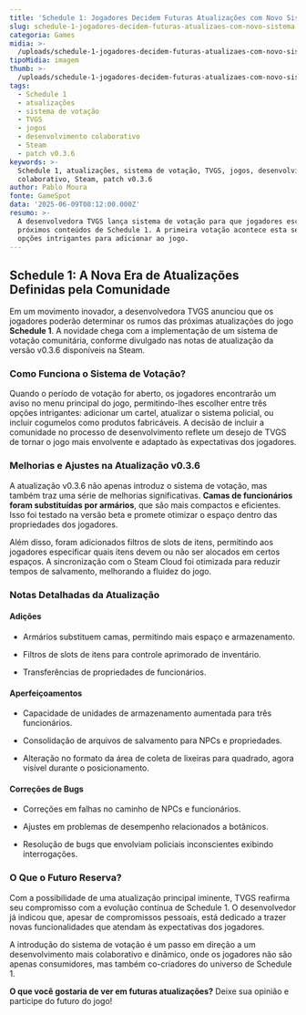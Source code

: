 ```yaml
---
title: 'Schedule 1: Jogadores Decidem Futuras Atualizações com Novo Sistema de Votação'
slug: schedule-1-jogadores-decidem-futuras-atualizaes-com-novo-sistema-de-votao
categoria: Games
midia: >-
  /uploads/schedule-1-jogadores-decidem-futuras-atualizaes-com-novo-sistema-de-votao-thumb.png
tipoMidia: imagem
thumb: >-
  /uploads/schedule-1-jogadores-decidem-futuras-atualizaes-com-novo-sistema-de-votao-thumb.png
tags:
  - Schedule 1
  - atualizações
  - sistema de votação
  - TVGS
  - jogos
  - desenvolvimento colaborativo
  - Steam
  - patch v0.3.6
keywords: >-
  Schedule 1, atualizações, sistema de votação, TVGS, jogos, desenvolvimento
  colaborativo, Steam, patch v0.3.6
author: Pablo Moura
fonte: GameSpot
data: '2025-06-09T08:12:00.000Z'
resumo: >-
  A desenvolvedora TVGS lança sistema de votação para que jogadores escolham os
  próximos conteúdos de Schedule 1. A primeira votação acontece esta semana, com
  opções intrigantes para adicionar ao jogo.
---
```


## Schedule 1: A Nova Era de Atualizações Definidas pela Comunidade

Em um movimento inovador, a desenvolvedora TVGS anunciou que os jogadores poderão determinar os rumos das próximas atualizações do jogo **Schedule 1**. A novidade chega com a implementação de um sistema de votação comunitária, conforme divulgado nas notas de atualização da versão v0.3.6 disponíveis na Steam.

### Como Funciona o Sistema de Votação?

Quando o período de votação for aberto, os jogadores encontrarão um aviso no menu principal do jogo, permitindo-lhes escolher entre três opções intrigantes: adicionar um cartel, atualizar o sistema policial, ou incluir cogumelos como produtos fabricáveis. A decisão de incluir a comunidade no processo de desenvolvimento reflete um desejo de TVGS de tornar o jogo mais envolvente e adaptado às expectativas dos jogadores.

### Melhorias e Ajustes na Atualização v0.3.6

A atualização v0.3.6 não apenas introduz o sistema de votação, mas também traz uma série de melhorias significativas. **Camas de funcionários foram substituídas por armários**, que são mais compactos e eficientes. Isso foi testado na versão beta e promete otimizar o espaço dentro das propriedades dos jogadores.

Além disso, foram adicionados filtros de slots de itens, permitindo aos jogadores especificar quais itens devem ou não ser alocados em certos espaços. A sincronização com o Steam Cloud foi otimizada para reduzir tempos de salvamento, melhorando a fluidez do jogo.

### Notas Detalhadas da Atualização

#### Adições

- Armários substituem camas, permitindo mais espaço e armazenamento.

- Filtros de slots de itens para controle aprimorado de inventário.

- Transferências de propriedades de funcionários.

#### Aperfeiçoamentos

- Capacidade de unidades de armazenamento aumentada para três funcionários.

- Consolidação de arquivos de salvamento para NPCs e propriedades.

- Alteração no formato da área de coleta de lixeiras para quadrado, agora visível durante o posicionamento.

#### Correções de Bugs

- Correções em falhas no caminho de NPCs e funcionários.

- Ajustes em problemas de desempenho relacionados a botânicos.

- Resolução de bugs que envolviam policiais inconscientes exibindo interrogações.

### O Que o Futuro Reserva?

Com a possibilidade de uma atualização principal iminente, TVGS reafirma seu compromisso com a evolução contínua de Schedule 1. O desenvolvedor já indicou que, apesar de compromissos pessoais, está dedicado a trazer novas funcionalidades que atendam às expectativas dos jogadores.

A introdução do sistema de votação é um passo em direção a um desenvolvimento mais colaborativo e dinâmico, onde os jogadores não são apenas consumidores, mas também co-criadores do universo de Schedule 1.

**O que você gostaria de ver em futuras atualizações?** Deixe sua opinião e participe do futuro do jogo!

